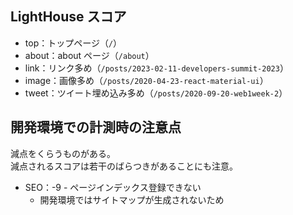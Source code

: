 ## LightHouse スコア

- top：トップページ（`/`）
- about：about ページ（`/about`）
- link：リンク多め（`/posts/2023-02-11-developers-summit-2023`）
- image：画像多め（`/posts/2020-04-23-react-material-ui`）
- tweet：ツイート埋め込み多め（`/posts/2020-09-20-web1week-2`）

## 開発環境での計測時の注意点
減点をくらうものがある。  
減点されるスコアは若干のばらつきがあることにも注意。

- SEO：-9 - ページインデックス登録できない
  - 開発環境ではサイトマップが生成されないため
